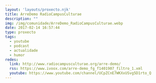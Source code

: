 ```yaml
---
layout: 'layouts/proxecto.njk'
title: ArreDemo RadioCampusCulturae
description: ""
img: /img/comunidade/ArreDemo_RadioCampusCulturae.webp
date: 2017-02-14 16:57:44
type: proxecto
tags:
  - youtube
  - podcast
  - actualidade
  - humor
redes:
  link: http://www.radiocampusculturae.org/arre-demo/
  rss: https://www.ivoox.com/arre-demo_fg_f1401907_filtro_1.xml
  youtube: https://www.youtube.com/channel/UCpZCnE7WKXxUSvg5D1rto_Q
---
```

